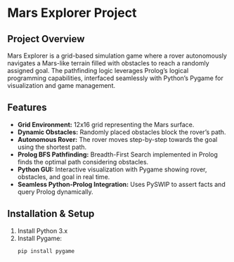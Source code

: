 # Mars Explorer Project

## Project Overview  
Mars Explorer is a grid-based simulation game where a rover autonomously navigates a Mars-like terrain filled with obstacles to reach a randomly assigned goal. The pathfinding logic leverages Prolog’s logical programming capabilities, interfaced seamlessly with Python’s Pygame for visualization and game management.

## Features  
- **Grid Environment:** 12x16 grid representing the Mars surface.  
- **Dynamic Obstacles:** Randomly placed obstacles block the rover’s path.  
- **Autonomous Rover:** The rover moves step-by-step towards the goal using the shortest path.  
- **Prolog BFS Pathfinding:** Breadth-First Search implemented in Prolog finds the optimal path considering obstacles.  
- **Python GUI:** Interactive visualization with Pygame showing rover, obstacles, and goal in real time.  
- **Seamless Python-Prolog Integration:** Uses PySWIP to assert facts and query Prolog dynamically.

## Installation & Setup  
1. Install Python 3.x  
2. Install Pygame:  
   ```bash
   pip install pygame
